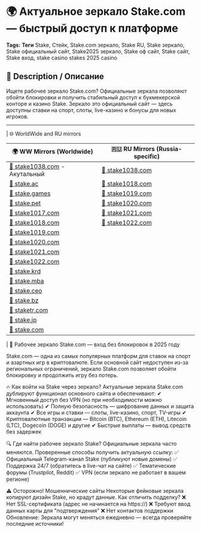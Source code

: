 # 🌍 Актуальное зеркало Stake.com — быстрый доступ к платформе

**Tags:** **Теги** Stake, Стейк, Stake.com зеркало, Stake RU, Stake зеркало, Stake официальный сайт, Stake2025 зеркало, Stake оф сайт, Stake сайт, Stake вход, stake casino stakes 2025 casino

## 🔸 Description / Описание
Ищете рабочее зеркало Stake.com? Официальные зеркала позволяют обойти блокировки и получить стабильный доступ к букмекерской конторе и казино Stake. Зеркало это официальный сайт — здесь доступны ставки на спорт, слоты, live-казино и бонусы для новых игроков.

---

| 🌐 WorldWide and RU mirrors                                                       

| 🌍 **WW Mirrors (Worldwide)**                  | 🇷🇺 **RU Mirrors (Russia-specific)**          |
|-----------------------------------------------|-----------------------------------------------|
| [🔗 stake1038.com](https://stake1038.com/?c=boonooss) - Акутальный | [🔗 stake1038.com](https://stake1038.com/?c=boonooss) | АКУТАЛЬНЫЙ
| [🔗 stake.ac](https://stake1038.com/?c=boonooss)    | [🔗 stake1018.com](https://stake1038.com/?c=boonooss) |
| [🔗 stake.games](https://stake1038.com/?c=boonooss) | [🔗 stake1019.com](https://stake1038.com/?c=boonooss) |
| [🔗 stake.pet](https://stake1038.com/?c=boonooss)  | [🔗 stake1020.com](https://stake1038.com/?c=boonooss) |
| [🔗 stake1017.com](https://stake1038.com/?c=boonooss) | [🔗 stake1021.com](https://stake1038.com/?c=boonooss) |
| [🔗 stake1018.com](https://stake1038.com/?c=boonooss) | [🔗 stake1022.com](https://stake1038.com/?c=boonooss) |
| [🔗 stake1019.com](https://stake1038.com/?c=boonooss) |                                               |
| [🔗 stake1020.com](https://stake1038.com/?c=boonooss) |                                               |
| [🔗 stake1021.com](https://stake1038.com/?c=boonooss) |                                               |
| [🔗 stake1022.com](https://stake1038.com/?c=boonooss) |                                               |
| [🔗 stake.krd](https://stake1038.com/?c=boonooss)  |                                               |
| [🔗 stake.mba](https://stake1038.com/?c=boonooss)  |                                               |
| [🔗 stake.ceo](https://stake1038.com/?c=boonooss)  |                                               |
| [🔗 stake.bz](https://stake1038.com/?c=boonooss)    |                                               |
| [🔗 staketr.com](https://stake1038.com/?c=boonooss) |                                             |
| [🔗 stake.jp](https://stake1038.com/?c=boonooss)    |                                               |
| [🔗 stake.com](https://stake1038.com/?c=boonooss)  |          
|
🔄 Рабочее зеркало Stake.com — вход без блокировок в 2025 году

Stake.com — одна из самых популярных платформ для ставок на спорт и азартных игр в криптовалюте. Если основной сайт недоступен из-за региональных ограничений, зеркало Stake.com позволяет обойти блокировку и продолжить игру без потерь.

🔥 Как войти на Stake через зеркало?
Актуальные зеркала Stake.com дублируют функционал основного сайта и обеспечивают:
✔ Мгновенный доступ без VPN (но при необходимости можно использовать)
✔ Полную безопасность — шифрование данных и защита аккаунта
✔ Все игры и ставки — слоты, live-казино, спорт, TV-игры
✔ Криптовалютные транзакции — Bitcoin (BTC), Ethereum (ETH), Litecoin (LTC), Dogecoin (DOGE) и другие
✔ Быстрые выплаты — вывод средств без задержек

🔍 Где найти рабочее зеркало Stake?
Официальные зеркала часто меняются. Проверенные способы получить актуальную ссылку:
✅ Официальный Telegram-канал Stake (публикуют новые домены)
✅ Поддержка 24/7 (обратитесь в live-чат на сайте)
✅ Тематические форумы (Trustpilot, Reddit)
✅ VPN (если зеркало не работает в вашем регионе)

⚠ Осторожно! Мошеннические сайты
Некоторые фейковые зеркала копируют дизайн Stake, но крадут данные. Как отличить подделку?
❌ Нет SSL-сертификата (адрес не начинается на https://)
❌ Требуют ввод данных карты для "подтверждения"
❌ Нет контактов поддержки
Обновление: Зеркала могут меняться ежедневно — всегда проверяйте последние источники!
